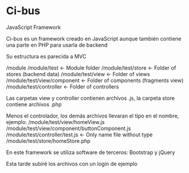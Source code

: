 # Ci-bus

JavaScript Framework

Ci-bus es un framework creado en JavaScript aunque también contiene una parte en PHP para usarla de backend

Su estructura es parecida a MVC

/module /module/test <- Module folder
/module/test/store <- Folder of stores (backend data)
/module/test/view <- Folder of views
/module/test/view/component <- Folder of components (fragments view)
/module/test/controller <- Folder of controllers

Las carpetas view y controller contienen archivos .js, la carpeta store contiene archivos .php

Menos el controlador, los demás archivos llevaran el tipo en el nombre, ejemplo:
/module/test/view/homeView.js
/module/test/view/component/buttonComponent.js
/module/test/controller/test.js <- Only name file without type
/module/test/store/homeStore.php

En este framework se utiliza software de terceros: Bootstrap y jQuery

Esta tarde subiré los archivos con un login de ejemplo
